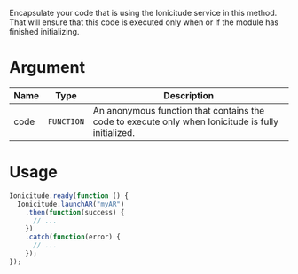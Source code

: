 Encapsulate your code that is using the Ionicitude service in this method. That will ensure that this code is executed only when or if the module has finished initializing.

# Argument
Name|Type|Description
----|----|-----------
code|`FUNCTION`|An anonymous function that contains the code to execute only when Ionicitude is fully initialized.

# Usage
```javascript
Ionicitude.ready(function () {
  Ionicitude.launchAR("myAR")
    .then(function(success) {
      // ...
    })
    .catch(function(error) {
      // ...
    });
});
```